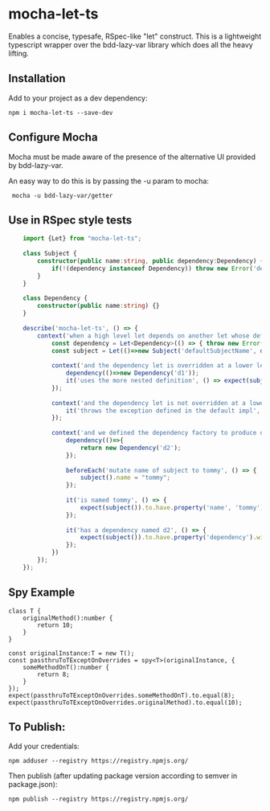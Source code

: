 mocha-let-ts
============

Enables a concise, typesafe, RSpec-like "let" construct. This
is a lightweight typescript wrapper over the bdd-lazy-var library
which does all the heavy lifting.

## Installation

Add to your project as a dev dependency:

    npm i mocha-let-ts --save-dev
    
## Configure Mocha

Mocha must be made aware of the presence of the alternative
UI provided by bdd-lazy-var.

An easy way to do this is by passing the -u param to mocha:

     mocha -u bdd-lazy-var/getter
      
## Use in RSpec style tests

```typescript
    import {Let} from "mocha-let-ts";
    
    class Subject {
        constructor(public name:string, public dependency:Dependency) {
            if(!(dependency instanceof Dependency)) throw new Error('dependency not instance of Dependency');
        }
    }
    
    class Dependency {
        constructor(public name:string) {}
    }
    
    describe('mocha-let-ts', () => {
        context('when a high level let depends on another let whose default impl is to throw an exception', () => {
            const dependency = Let<Dependency>(() => { throw new Error('Base let definition was called')});
            const subject = Let(()=>new Subject('defaultSubjectName', dependency()));
    
            context('and the dependency let is overridden at a lower level', () => {
                dependency(()=>new Dependency('d1'));
                it('uses the more nested definition', () => expect(subject()).to.be.a.instanceof(Subject));
            });
    
            context('and the dependency let is not overridden at a lower level', () => {
                it('throws the exception defined in the default impl', () => expect(subject).to.throw('Base let definition was called'));
            });
    
            context('and we defined the dependency factory to produce dependency named d2', () => {
                dependency(()=>{
                    return new Dependency('d2');
                });
    
                beforeEach('mutate name of subject to tommy', () => {
                    subject().name = "tommy";
                });
    
                it('is named tommy', () => {
                    expect(subject()).to.have.property('name', 'tommy');
                });
    
                it('has a dependency named d2', () => {
                    expect(subject()).to.have.property('dependency').with.property('name', 'd2');
                });
            })
        });
    });
```

## Spy Example

```
class T {
    originalMethod():number {
        return 10;
    }
}

const originalInstance:T = new T();
const passthruToTExceptOnOverrides = spy<T>(originalInstance, {
    someMethodOnT():number {
        return 8;
    }
});
expect(passthruToTExceptOnOverrides.someMethodOnT).to.equal(8);
expect(passthruToTExceptOnOverrides.originalMethod).to.equal(10);
```

## To Publish:

Add your credentials:

    npm adduser --registry https://registry.npmjs.org/
    
Then publish (after updating package version according to semver in package.json):

    npm publish --registry https://registry.npmjs.org/
